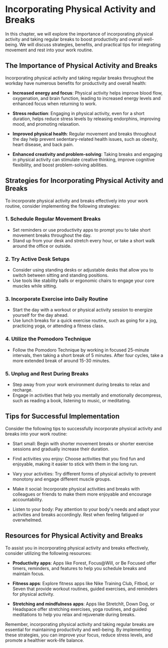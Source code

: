 Incorporating Physical Activity and Breaks
======================================================

In this chapter, we will explore the importance of incorporating physical activity and taking regular breaks to boost productivity and overall well-being. We will discuss strategies, benefits, and practical tips for integrating movement and rest into your work routine.

The Importance of Physical Activity and Breaks
----------------------------------------------

Incorporating physical activity and taking regular breaks throughout the workday have numerous benefits for productivity and overall health:

* **Increased energy and focus**: Physical activity helps improve blood flow, oxygenation, and brain function, leading to increased energy levels and enhanced focus when returning to work.

* **Stress reduction**: Engaging in physical activity, even for a short duration, helps reduce stress levels by releasing endorphins, improving mood, and promoting relaxation.

* **Improved physical health**: Regular movement and breaks throughout the day help prevent sedentary-related health issues, such as obesity, heart disease, and back pain.

* **Enhanced creativity and problem-solving**: Taking breaks and engaging in physical activity can stimulate creative thinking, improve cognitive flexibility, and boost problem-solving abilities.

Strategies for Incorporating Physical Activity and Breaks
---------------------------------------------------------

To incorporate physical activity and breaks effectively into your work routine, consider implementing the following strategies:

### 1. **Schedule Regular Movement Breaks**

* Set reminders or use productivity apps to prompt you to take short movement breaks throughout the day.
* Stand up from your desk and stretch every hour, or take a short walk around the office or outside.

### 2. **Try Active Desk Setups**

* Consider using standing desks or adjustable desks that allow you to switch between sitting and standing positions.
* Use tools like stability balls or ergonomic chairs to engage your core muscles while sitting.

### 3. **Incorporate Exercise into Daily Routine**

* Start the day with a workout or physical activity session to energize yourself for the day ahead.
* Use lunch breaks for a quick exercise routine, such as going for a jog, practicing yoga, or attending a fitness class.

### 4. **Utilize the Pomodoro Technique**

* Follow the Pomodoro Technique by working in focused 25-minute intervals, then taking a short break of 5 minutes. After four cycles, take a more extended break of around 15-30 minutes.

### 5. **Unplug and Rest During Breaks**

* Step away from your work environment during breaks to relax and recharge.
* Engage in activities that help you mentally and emotionally decompress, such as reading a book, listening to music, or meditating.

Tips for Successful Implementation
----------------------------------

Consider the following tips to successfully incorporate physical activity and breaks into your work routine:

* Start small: Begin with shorter movement breaks or shorter exercise sessions and gradually increase their duration.

* Find activities you enjoy: Choose activities that you find fun and enjoyable, making it easier to stick with them in the long run.

* Vary your activities: Try different forms of physical activity to prevent monotony and engage different muscle groups.

* Make it social: Incorporate physical activities and breaks with colleagues or friends to make them more enjoyable and encourage accountability.

* Listen to your body: Pay attention to your body's needs and adapt your activities and breaks accordingly. Rest when feeling fatigued or overwhelmed.

Resources for Physical Activity and Breaks
------------------------------------------

To assist you in incorporating physical activity and breaks effectively, consider utilizing the following resources:

* **Productivity apps**: Apps like Forest, Focus@Will, or Be Focused offer timers, reminders, and features to help you schedule breaks and maintain focus.

* **Fitness apps**: Explore fitness apps like Nike Training Club, Fitbod, or Seven that provide workout routines, guided exercises, and reminders for physical activity.

* **Stretching and mindfulness apps**: Apps like StretchIt, Down Dog, or Headspace offer stretching exercises, yoga routines, and guided meditations to help you relax and rejuvenate during breaks.

Remember, incorporating physical activity and taking regular breaks are essential for maintaining productivity and well-being. By implementing these strategies, you can improve your focus, reduce stress levels, and promote a healthier work-life balance.
